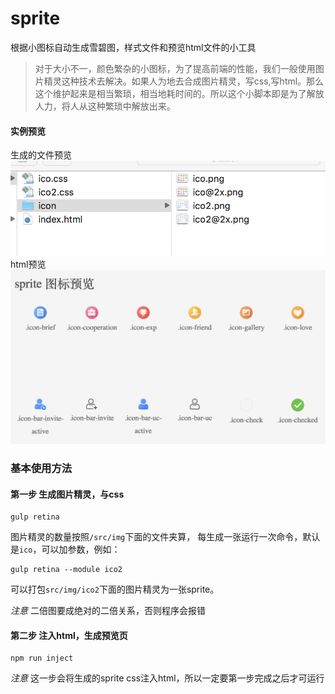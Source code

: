 # sprite
根据小图标自动生成雪碧图，样式文件和预览html文件的小工具

>对于大小不一，颜色繁杂的小图标，为了提高前端的性能，我们一般使用图片精灵这种技术去解决。如果人为地去合成图片精灵，写css,写html。那么这个维护起来是相当繁琐，相当地耗时间的。所以这个小脚本即是为了解放人力，将人从这种繁琐中解放出来。

#### 实例预览
生成的文件预览
![](doc/screenshot.png)
html预览
![](doc/screenshot1.png)

### 基本使用方法
#### 第一步 生成图片精灵，与css
```
gulp retina
```
图片精灵的数量按照`/src/img`下面的文件夹算，
每生成一张运行一次命令，默认是`ico`，可以加参数，例如：
```
gulp retina --module ico2
```
可以打包`src/img/ico2`下面的图片精灵为一张sprite。

*注意* 二倍图要成绝对的二倍关系，否则程序会报错

#### 第二步 注入html，生成预览页
```
npm run inject

```
*注意* 这一步会将生成的sprite css注入html，所以一定要第一步完成之后才可运行



